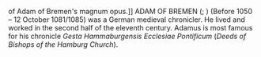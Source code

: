 of Adam of Bremen's magnum opus.]] ADAM OF BREMEN (; ) (Before 1050 – 12 October 1081/1085) was a German medieval chronicler. He lived and worked in the second half of the eleventh century. Adamus is most famous for his chronicle _Gesta Hammaburgensis Ecclesiae Pontificum_ (_Deeds of Bishops of the Hamburg Church_).
